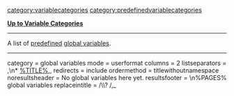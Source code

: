 <category:variablecategories> <category:predefinedvariablecategories>

[**Up to Variable Categories**](Variablecategories "wikilink")

------------------------------------------------------------------------

A list of [predefined](predefined "wikilink") [global
variables](global_variable "wikilink").

------------------------------------------------------------------------

<DPL> category = global variables mode = userformat columns = 2
listseparators = ,\\n\* [%TITLE%](%PAGE% "wikilink"),, redirects =
include ordermethod = titlewithoutnamespace noresultsheader = No global
variables here yet. resultsfooter = \\n%PAGES% global variables
replaceintitle = /\\\\? /,\_ </DPL>
